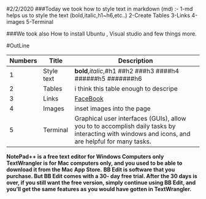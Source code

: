 #2/2/2020
###Today we took how to style text in markdown (md) :-
1-md helps us to style the text (bold,italic,h1~h6,etc..)
2-Create Tables
3-Links
4-images
5-Terminal


###We took also How to install Ubuntu , Visual studio and few things more.

#OutLine

Numbers | Title |  Description
------------ | ------------- | -------------
1 | Style text | **bold**,*italic*,#h1 ##h2 ###h3 ####h4 ######h5 #######h6
2 | Tables | i think this table enough to descripe
3 | Links | [FaceBook](https://web.facebook.com/ahmed.abusamaan)
4 | Images | inset images into the page
5 | Terminal | Graphical user interfaces (GUIs), allow you to to accomplish daily tasks by interacting with windows and icons, and are helpful for many tasks.


**NotePad++ is a free text editor for Windows Computers only**
**TextWrangler is for Mac computers only, and you used to be able to download it from the Mac App Store.**
**BB Edit is software that you purchase. But BB Edit comes with a 30-
day free trial. After the 30 days is over, if you still want the free
version, simply continue using BB Edit, and you’ll get the same
features as you would have gotten in TextWrangler.**

